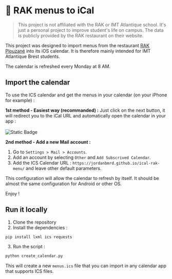 
# 📆 RAK menus to iCal

> This project is not affiliated with the RAK or IMT Atlantique school. It's just a personal project to improve student's life on campus. The data is publicly provided by the RAK restaurant on their website.

This project was designed to import menus from the restaurant [RAK Plouzané](http://services.imt-atlantique.fr/rak/) into its iOS calendar. It is therefore mainly intended for IMT Atlantique Brest students.

The calendar is refreshed every Monday at 8 AM.


## Import the calendar

To use the ICS calendar and get the menus in your calendar (on your iPhone for example) :

**1st method - Easiest way (recommanded) :**
Just click on the next button, it will redirect you to the iCal URL and automatically open the calendar in your app :<br /><br />
![Static Badge](https://img.shields.io/badge/Click_to_import-g?style=flat&logo=Google%20Calendar&logoColor=white&label=ICS%20Calendar&link=http%3A%2F%2Fjordanbmrd.github.io%2Fical-rak-menu%2Fmenus.ics)

**2nd method - Add a new Mail account :**
1. Go to `Settings > Mail > Accounts`.
2. Add an account by selecting `Other` and `Add Subscrived Calendar`.
3. Add the ICS Calendar URL : `https://jordanbmrd.github.io/ical-rak-menu/` and leave other default parameters.

This configuration will allow the calendar to refresh by itself.
It should be almost the same configuration for Android or other OS.

Enjoy !

## Run it locally

1. Clone the repository
2. Install the dependencies :
```bash
pip install lxml ics requests
```

3. Run the script :
```bash
python create_calendar.py
```

This will create a new `menus.ics` file that you can import in any calendar app that supports ICS files.
